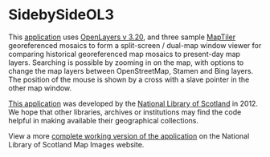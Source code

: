 SidebySideOL3
==============================

This <a href="http://maps.nls.uk/geo/explore/side-by-side/">application</a> uses <a href="http://openlayers.org/">OpenLayers v 3.20</a>, and three sample <a href="http://www.maptiler.com/">MapTiler</a> georeferenced mosaics to form a split-screen / dual-map window viewer for comparing historical georeferenced map mosaics to present-day map layers. Searching is possible by zooming in on the map, with options to change the map layers between OpenStreetMap, Stamen and Bing layers. The position of the mouse is shown by a cross with a slave pointer in the other map window.

<a href="http://maps.nls.uk/geo/explore/side-by-side/">This application</a> was developed by the <a href="http://www.nls.uk">National Library of Scotland<a> in 2012. We hope that other libraries, archives or institutions may find the code helpful in making available their geographical collections.

View a more <a href="http://maps.nls.uk/geo/explore/side-by-side/">complete working version of the application</a> on the National Library of Scotland Map Images website.
